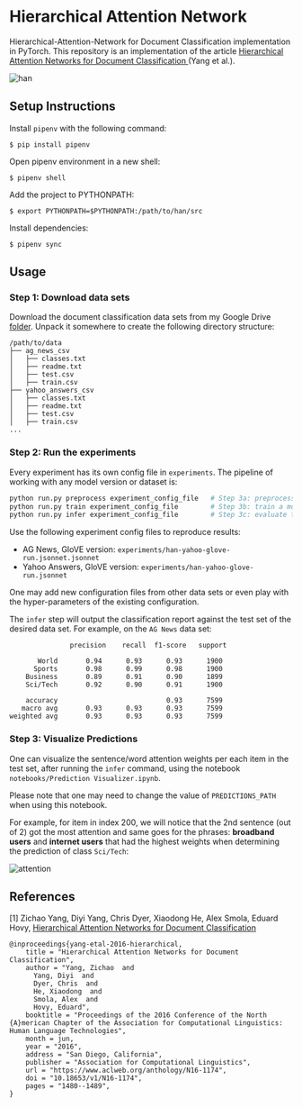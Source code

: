 # Hierarchical Attention Network
Hierarchical-Attention-Network for Document Classification implementation in PyTorch.
This repository is an implementation of the article [Hierarchical Attention Networks for Document Classification
](https://www.aclweb.org/anthology/N16-1174/) (Yang et al.).

![han](images/han.jpg)

## Setup Instructions
Install `pipenv` with the following command:

```
$ pip install pipenv
```

Open pipenv environment in a new shell:

```
$ pipenv shell
```

Add the project to PYTHONPATH:

```
$ export PYTHONPATH=$PYTHONPATH:/path/to/han/src
```

Install dependencies:

```
$ pipenv sync
```

## Usage

### Step 1: Download data sets

Download the document classification data sets from my Google Drive [folder](https://drive.google.com/drive/folders/0Bz8a_Dbh9Qhbfll6bVpmNUtUcFdjYmF2SEpmZUZUcVNiMUw1TWN6RDV3a0JHT3kxLVhVR2M?usp=sharing). Unpack it somewhere to create the following directory structure:
```
/path/to/data
├── ag_news_csv
│   ├── classes.txt
│   ├── readme.txt
│   ├── test.csv
│   ├── train.csv
├── yahoo_answers_csv
│   ├── classes.txt
│   ├── readme.txt
│   ├── test.csv
│   ├── train.csv
...
```

### Step 2: Run the experiments

Every experiment has its own config file in `experiments`.
The pipeline of working with any model version or dataset is: 

``` bash
python run.py preprocess experiment_config_file   # Step 3a: preprocess the data
python run.py train experiment_config_file        # Step 3b: train a model
python run.py infer experiment_config_file        # Step 3c: evaluate the results
```

Use the following experiment config files to reproduce results:

* AG News, GloVE version: `experiments/han-yahoo-glove-run.jsonnet.jsonnet`
* Yahoo Answers, GloVE version: `experiments/han-yahoo-glove-run.jsonnet`

One may add new configuration files from other data sets or even play with the hyper-parameters of the existing configuration.

The `infer` step will output the classification report against the test set of the desired data set. For example, on the `AG News` data set:

```
               precision    recall  f1-score   support

       World       0.94      0.93      0.93      1900
      Sports       0.98      0.99      0.98      1900
    Business       0.89      0.91      0.90      1899
    Sci/Tech       0.92      0.90      0.91      1900

    accuracy                           0.93      7599
   macro avg       0.93      0.93      0.93      7599
weighted avg       0.93      0.93      0.93      7599
```

### Step 3: Visualize Predictions

One can visualize the sentence/word attention weights per each item in the test set, after running the `infer` command,
using the notebook `notebooks/Prediction Visualizer.ipynb`.

Please note that one may need to change the value of `PREDICTIONS_PATH` when using this notebook.

For example, for item in index 200, we will notice that the 2nd sentence (out of 2) got the most attention and same goes for
the phrases: **broadband  users** and **internet  users** that had the highest weights when determining the prediction of
class `Sci/Tech`:

![attention](images/attention_200.jpg)


## References

[1] Zichao Yang, Diyi Yang, Chris Dyer, Xiaodong He, Alex Smola, Eduard Hovy, [Hierarchical Attention Networks for Document Classification
](https://www.aclweb.org/anthology/N16-1174/)

```
@inproceedings{yang-etal-2016-hierarchical,
    title = "Hierarchical Attention Networks for Document Classification",
    author = "Yang, Zichao  and
      Yang, Diyi  and
      Dyer, Chris  and
      He, Xiaodong  and
      Smola, Alex  and
      Hovy, Eduard",
    booktitle = "Proceedings of the 2016 Conference of the North {A}merican Chapter of the Association for Computational Linguistics: Human Language Technologies",
    month = jun,
    year = "2016",
    address = "San Diego, California",
    publisher = "Association for Computational Linguistics",
    url = "https://www.aclweb.org/anthology/N16-1174",
    doi = "10.18653/v1/N16-1174",
    pages = "1480--1489",
}
```
